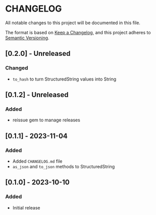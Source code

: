 # CHANGELOG

All notable changes to this project will be documented in this file.

The format is based on [Keep a Changelog](https://keepachangelog.com/en/1.1.0/),
and this project adheres to [Semantic Versioning](https://semver.org/spec/v2.0.0.html).

## [0.2.0] - Unreleased

### Changed

- `to_hash` to turn StructuredString values into String

## [0.1.2] - Unreleased

### Added

- reissue gem to manage releases

## [0.1.1] - 2023-11-04

### Added

- Added `CHANGELOG.md` file
- `as_json` and `to_json` methods to StructuredString

## [0.1.0] - 2023-10-10

### Added

- Initial release
